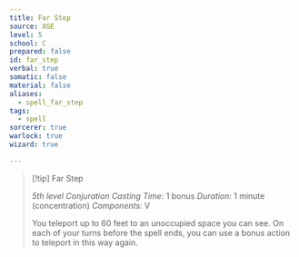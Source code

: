 ```yaml
---
title: Far Step
source: XGE
level: 5
school: C
prepared: false
id: far_step
verbal: true
somatic: false
material: false
aliases:
  - spell_far_step
tags:
  - spell
sorcerer: true
warlock: true
wizard: true

---
```

>[!tip] Far Step
>
> *5th level Conjuration*
> *Casting Time:* 1 bonus
> *Duration:* 1 minute (concentration)
> *Components:* V
>
>You teleport up to 60 feet to an unoccupied space you can see. On each of your turns before the spell ends, you can use a bonus action to teleport in this way again.
>

